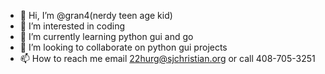 - 👋 Hi, I’m @gran4(nerdy teen age kid)
- 👀 I’m interested in coding
- 🌱 I’m currently learning python gui and go
- 💞️ I’m looking to collaborate on python gui projects
- 📫 How to reach me email 22hurg@sjchristian.org or call 408-705-3251

<!---
gran4/gran4 is a ✨ special ✨ repository because its `README.md` (this file) appears on your GitHub profile.
You can click the Preview link to take a look at your changes.
--->

